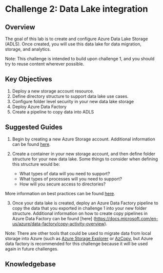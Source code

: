 # 	Challenge 2: Data Lake integration

## Overview

The goal of this lab is to create and configure Azure Data Lake Storage (ADLS).  Once created, you will use this data lake for data migration, storage, and analytics.

Note: This challenge is intended to build upon challenge 1, and you should try to reuse content wherever possible.

## Key Objectives

1. Deploy a new storage account resource.
2. Define directory structure to support data lake use cases.
3. Configure folder level security in your new data lake storage
4. Deploy Azure Data Factory 
5. Create a pipeline to copy data into ADLS


## Suggested Guides

1. Begin by creating a new Azure Storage account.  Additional information can be found [here](https://docs.microsoft.com/en-us/azure/storage/common/storage-account-create?toc=%2Fazure%2Fstorage%2Fblobs%2Ftoc.json&tabs=azure-portal).

2. Create a container in your new storage account, and then define folder structure for your new data lake.  Some things to consider when defining this structure would be:

    * What types of data will you need to support?
    * What types of processes will you need to support?
    * How will you secure access to directories?

More information on best practices can be found [here](https://docs.microsoft.com/en-us/azure/storage/blobs/data-lake-storage-best-practices).

3. Once your data lake is created, deploy an Azure Data Factory pipeline to copy the data that you exported in challenge 1 into your new folder structure.  Additional information on how to create copy pipelines in Azure Data Factory can be found [here] (https://docs.microsoft.com/en-us/azure/data-factory/copy-activity-overview).

Note: There are other tools that could be used to migrate data from local storage into Azure (such as [Azure Storage Explorer](https://azure.microsoft.com/en-us/features/storage-explorer/) or [AzCopy](https://docs.microsoft.com/en-us/azure/storage/common/storage-use-azcopy-v10), but Azure data factory is recommended for this challenge because it will be used again in future challenges.
     

## Knowledgebase
